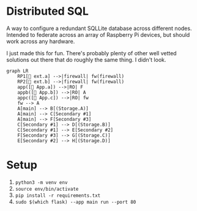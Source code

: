 # Distributed SQL

A way to configure a redundant SQLLite database across different nodes.
Intended to federate across an array of Raspberry Pi devices, but should
work across any hardware.

I just made this for fun. There's probably plenty of other well vetted
solutions out there that do roughly the same thing. I didn't look. 

```mermaid
graph LR
    RP1[🍓 ext.a] -->|firewall| fw(firewall)
    RP2[🍓 ext.b] -->|firewall| fw(firewall)
    app([📱 App.a]) -->|RO| F
    appb([📱 App.b]) -->|RO| A
    appc([📱 App.c]) -->|RO| fw
    fw --> A
    A[main] --> B[(Storage.A)]
    A[main] --> C[Secondary #1]
    A[main] --> F[Secondary #3]
    C[Secondary #1] --> D[(Storage.B)]
    C[Secondary #1] --> E[Secondary #2]
    F[Secondary #3] --> G[(Storage.C)]
    E[Secondary #2] --> H[(Storage.D)]
```

# Setup

1. `python3 -m venv env`
1. `source env/bin/activate`
1. `pip install -r requirements.txt`
1. `sudo $(which flask) --app main run --port 80`
